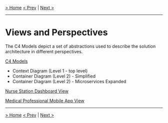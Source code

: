[> Home](../README.md)
[< Prev](../4.ADRs/README.md)  |  [Next >](FunctionalView/README.md)

---

# Views and Perspectives

The C4 Models depict a set of abstractions used to describe the solution architecture in different perspectives. 

[C4 Models](C4Models/README.md)

- Context Diagram (Level 1 - top level)
- Container Diagram (Level 2) - Simplified
- Container Diagram (Level 2) - Microservices Expanded

[Nurse Station Dashboard View](../assets/images/Dashboard.webp)

[Medical Professional Mobile App View](../assets/images/MobileApp.webp)



------

[> Home](../README.md)
[< Prev](../4.ADRs/README.md)  |  [Next >](FunctionalView/README.md)
